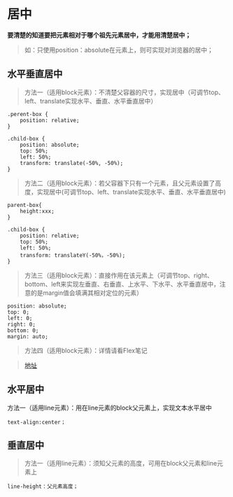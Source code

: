 # 居中 # 

**要清楚的知道要把元素相对于哪个祖先元素居中，才能用清楚居中；**

> 如：只使用position：absolute在元素上，则可实现对浏览器的居中；

## 水平垂直居中 ##

> 方法一（适用block元素）：不清楚父容器的尺寸，实现居中（可调节top、left、translate实现水平、垂直、水平垂直居中）

    .perent-box {
    	position: relative;
    }
        
    .child-box {
    	position: absolute;
    	top: 50%;
    	left: 50%;
    	transform: translate(-50%, -50%);
    }

> 方法二（适用block元素）：若父容器下只有一个元素，且父元素设置了高度，实现居中(可调节top、left、translate实现水平、垂直、水平垂直居中)
    
    parent-box{
    	height:xxx;
    }
    
    .child-box {
    	position: relative;
      	top: 50%;
		left: 50%;
      	transform: translateY(-50%，-50%);
    }
 
> 方法三（适用block元素）：直接作用在该元素上（可调节top、right、bottom、left来实现左垂直、右垂直、上水平、下水平、水平垂直居中，注意的是margin值会填满其相对定位的元素） 

    position: absolute;
    top: 0;
    left: 0;
    right: 0;
    bottom: 0;
    margin: auto;

> 方法四（适用block元素）：详情请看Flex笔记

> [地址](http://www.ruanyifeng.com/blog/2015/07/flex-grammar.html?^%$ "阮一峰的Flex教程")

## 水平居中 ##

方法一（适用line元素）：用在line元素的block父元素上，实现文本水平居中

    text-align:center；

## 垂直居中 ##

> 方法一（适用line元素）：须知父元素的高度，可用在block父元素和line元素上

    line-height：父元素高度；